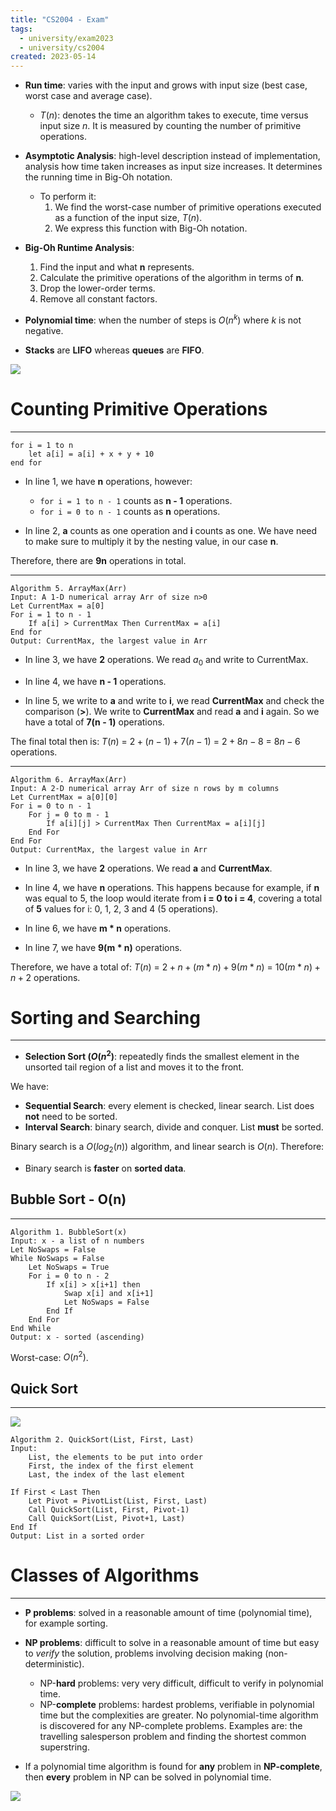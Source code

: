 ```yaml
---
title: "CS2004 - Exam"
tags:
  - university/exam2023 
  - university/cs2004
created: 2023-05-14
---
```


- **Run time**: varies with the input and grows with input size (best case, worst case and average case).
    - $T(n)$: denotes the time an algorithm takes to execute, time versus input size $n$. It is measured by counting the number of primitive operations.
- **Asymptotic Analysis**: high-level description instead of implementation, analysis how time taken increases as input size increases. It determines the running time in Big-Oh notation.
    - To perform it:
        1. We find the worst-case number of primitive operations executed as a function of the input size, $T(n)$.
        2. We express this function with Big-Oh notation.

- **Big-Oh Runtime Analysis**: 
    1. Find the input and what **n** represents.
    2. Calculate the primitive operations of the algorithm in terms of **n**.
    3. Drop the lower-order terms.
    4. Remove all constant factors.

- **Polynomial time**: when the number of steps is $O(n^k)$ where $k$ is not negative.

- **Stacks** are **LIFO** whereas **queues** are **FIFO**.

![](notes/images/Screenshot%202023-05-14%20at%2018.45.46.png)

# Counting Primitive Operations
---
```
for i = 1 to n
    let a[i] = a[i] + x + y + 10
end for
```


- In line 1, we have **n** operations, however:
    - `for i = 1 to n - 1` counts as **n - 1** operations.
    - `for i = 0 to n - 1` counts as **n** operations.

- In line 2, **a** counts as one operation and **i** counts as one. We have need to make sure to multiply it by the nesting value, in our case **n**. 

Therefore, there are **9n** operations in total.

---
```
Algorithm 5. ArrayMax(Arr)
Input: A 1-D numerical array Arr of size n>0
Let CurrentMax = a[0]
For i = 1 to n - 1
    If a[i] > CurrentMax Then CurrentMax = a[i]
End for
Output: CurrentMax, the largest value in Arr
```

- In line 3, we have **2** operations. We read $a_0$ and write to CurrentMax.

- In line 4, we have **n - 1** operations.

- In line 5, we write to **a** and write to **i**, we read **CurrentMax** and check the comparison (**>**). We write to **CurrentMax** and read **a** and **i** again. So we have a total of **7(n - 1)** operations.

The final total then is: $T(n)$ = $2 + (n - 1) + 7(n - 1)$ = $2 + 8n - 8$ = $8n - 6$ operations.

---
```
Algorithm 6. ArrayMax(Arr)
Input: A 2-D numerical array Arr of size n rows by m columns
Let CurrentMax = a[0][0]
For i = 0 to n - 1
    For j = 0 to m - 1
        If a[i][j] > CurrentMax Then CurrentMax = a[i][j]
    End For
End For
Output: CurrentMax, the largest value in Arr
```

- In line 3, we have **2** operations. We read **a** and **CurrentMax**.

- In line 4, we have **n** operations. This happens because for example, if **n** was equal to 5, the loop would iterate from **i = 0 to i = 4**, covering a total of **5** values for i: 0, 1, 2, 3 and 4 (5 operations).

- In line 6, we have **m * n** operations.

- In line 7, we have **9(m * n)** operations.

Therefore, we have a total of: $T(n)$ = $2 + n + (m * n) + 9(m * n)$ = $10(m * n) + n + 2$ operations.

# Sorting and Searching
---
- **Selection Sort ($O(n^2$)**: repeatedly finds the smallest element in the unsorted tail region of a list and moves it to the front.

We have:
- **Sequential Search**: every element is checked, linear search. List does **not** need to be sorted.
- **Interval Search**: binary search, divide and conquer. List **must** be sorted.

Binary search is a $O(log_2(n))$ algorithm, and linear search is $O(n)$. Therefore:
- Binary search is **faster** on **sorted data**.

## Bubble Sort - O(n)
---
```
Algorithm 1. BubbleSort(x)
Input: x - a list of n numbers
Let NoSwaps = False
While NoSwaps = False
    Let NoSwaps = True
    For i = 0 to n - 2
        If x[i] > x[i+1] then
            Swap x[i] and x[i+1]
            Let NoSwaps = False
        End If
    End For
End While
Output: x - sorted (ascending)
```

Worst-case: $O(n^2)$.

## Quick Sort
---
![](notes/images/Screenshot%202023-05-14%20at%2018.59.33.png)

```
Algorithm 2. QuickSort(List, First, Last)
Input:
    List, the elements to be put into order
    First, the index of the first element
    Last, the index of the last element

If First < Last Then
    Let Pivot = PivotList(List, First, Last)
    Call QuickSort(List, First, Pivot-1)
    Call QuickSort(List, Pivot+1, Last)
End If
Output: List in a sorted order
```

# Classes of Algorithms
---
- **P problems**: solved in a reasonable amount of time (polynomial time), for example sorting.
- **NP problems**: difficult to solve in a reasonable amount of time but easy to *verify* the solution, problems involving decision making (non-deterministic).
    - NP-**hard** problems: very very difficult, difficult to verify in polynomial time.
    - NP-**complete** problems: hardest problems, verifiable in polynomial time but the complexities are greater. No polynomial-time algorithm is discovered for any NP-complete problems. Examples are: the travelling salesperson problem and finding the shortest common superstring.

- If a polynomial time algorithm is found for **any**  problem in **NP-complete**, then **every** problem in NP can be solved in polynomial time.

![](notes/images/Screenshot%202023-05-14%20at%2018.48.35.png)

